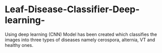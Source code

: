 # Leaf-Disease-Classifier-Deep-learning-
Using deep learning (CNN) Model has been created which classifies the images into three types of diseases namely cerospora, alternia, VT and healthy ones.
